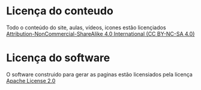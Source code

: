 # Licença do conteudo

Todo o conteúdo do site, aulas, vídeos, icones estão licençiados [Attribution-NonCommercial-ShareAlike 4.0 International (CC BY-NC-SA 4.0)](https://creativecommons.org/licenses/by-nc-sa/4.0/legalcode)

# Licença do software

O software construido para gerar as paginas estão licensiados pela licença [Apache License 2.0](http://www.apache.org/licenses/LICENSE-2.0)